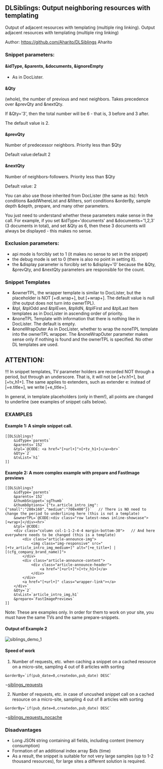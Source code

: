 ## 	DLSiblings: Output neighboring resources with templating
Output of adjacent resources with templating (multiple ring linking).
Output adjacent resources with templating (multiple ring linking)

Author: https://github.com/Aharito/DLSiblings Aharito

### Snippet parameters:
#### &idType, &parents, &documents, &ignoreEmpty
- As in DocLister.

#### &Qty
(whole), the number of previous and next neighbors. Takes precedence over &prevQty and &nextQty.

If &Qty='3', then the total number will be 6 - that is, 3 before and 3 after.

The default value is 2.

#### &prevQty
Number of predecessor neighbors. Priority less than $Qty

Default value:default 2

#### &nextQty
Number of neighbors-followers. Priority less than $Qty

Default value: 2

You can also use those inherited from DocLister (the same as its): fetch conditions &addWhereList and &filters, sort conditions &orderBy, sample depth &depth, prepare, and many other parameters.

You just need to understand whether these parameters make sense in the call. For example, if you set &idType='documents' and &documents='1,2,3' (3 documents in total), and set &Qty as 6, then these 3 documents will always be displayed - this makes no sense.

### Exclusion parameters:
* api mode is forcibly set to 1 (it makes no sense to set in the snippet)
* the debug mode is set to 0 (there is also no point in setting it).
* the &display parameter is forcibly set to &display='0' because the &Qty, &prevQty, and &nextQty parameters are responsible for the count.

### Snippet Templates
* &ownerTPL, the wrapper template is similar to DocLister, but the placeholder is NOT [+dl.wrap+], but [+wrap+]. The default value is null (the output does not turn into ownerTPL).
* &tpl, &tplOdd and &tplEven, &tplIdN, &tplFirst and &tplLast Item templates as in DocLister in ascending order of priority.
* &noneTPL Template with information that there is nothing like in DocLister. The default is empty.
* &noneWrapOuter As in DocLister, whether to wrap the noneTPL template into the ownerTPL wrapper. The &noneWrapOuter parameter makes sense only if nothing is found and the ownerTPL is specified.
No other DL templates are used.

## ATTENTION:
!!! In snippet templates, TV parameter holders are recorded NOT through a period, but through an underscore. That is, it will not be [+tv.h1+], but [+tv_h1+]. The same applies to extenders, such as extender e: instead of [+e.title+], we write [+e_title+].

In general, in template placeholders (only in them!), all points are changed to underline (see examples of snippet calls below).

### EXAMPLES
#### Example 1: A simple snippet call.
```
[[DLSiblings?
    &idType=`parents`
    &parents=`152`
    &tpl=`@CODE: <a href="[+url+]">[+tv_h1+]</a><br>`
    &Qty=`2`
    &tvList=`h1`
]]
```

#### Example 2: A more complex example with prepare and FastImage previews
```
[[DLSiblings?
    &idType=`parents`
    &parents=`152`
    &thumbSnippet=`sgThumb`
    &thumbOptions=`{"tv.article_intro_img":{"small":"280x160","medium":"700x400"}}`   // There is NO need to change the period to underlining here (this is not a template)
    &ownerTPL=`@CODE:<div class="row latest-news inline-showcase">[+wrap+]</div><hr>`                                       
    &tpl=`@CODE:
    <div class="column col-1-1-2-4-4 margin-bottom-30">   // And here everywhere needs to be changed (this is a template)           
        <div class="article-announce-img">
            <img class="img-responsive" src="[+tv_article_intro_img_medium+]" alt="[+e_title+] | [(cfg_company_brand_name)]">               
        </div>
        <div class="article-announce-content">
            <div class="article-announce-header">
                <a href="[+url+]">[+tv_h1+]</a>
            </div>
        </div>
        <a href="[+url+]" class="wrapper-link"></a>
    </div>`
    &Qty=`2`
    &tvList=`article_intro_img,h1`
    &prepare=`FastImagePreviews`
]]
```
Note: These are examples only. In order for them to work on your site, you must have the same TVs and the same prepare-snippets.

#### Output of Example 2
![siblings_demo_1](https://cloud.githubusercontent.com/assets/6253807/24569757/ea66affa-1691-11e7-8320-aa726ffd3dbc.png)

#### Speed of work
1) Number of requests, etc. when caching a snippet on a cached resource on a micro-site, sampling 4 out of 8 articles with sorting
```
&orderBy=`if(pub_date=0,createdon,pub_date) DESC`
```
¬[siblings_requests](https://cloud.githubusercontent.com/assets/6253807/24569985/4e7dedd6-1693-11e7-955c-95574150e8de.png)

2) Number of requests, etc. in case of uncushed snippet call on a cached resource on a micro-site, sampling 4 out of 8 articles with sorting
```
&orderBy=`if(pub_date=0,createdon,pub_date) DESC`
```
¬[siblings_requests_nocache](https://cloud.githubusercontent.com/assets/6253807/24570665/e1272e60-1696-11e7-8b7d-832009a2be07.png)

### Disadvantages
* Long JSON string containing all fields, including content (memory consumption)
* Formation of an additional index array $ids (time)
* As a result, the snippet is suitable for not very large samples (up to 1-2 thousand resources), for large sites a different solution is required.
